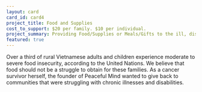 ```yaml
---
layout: card
card_id: card4
project_title: Food and Supplies
cost_to_support: $20 per family. $10 per individual.
project_summary: Providing Food/Supplies or Meals/Gifts to the ill, disabled, blind, and homeless.
featured: true
---
```

<p>Over a third of rural Vietnamese adults and children experience moderate to severe food insecurity, according to the United Nations. We believe that food should not be a struggle to obtain for these families. As a cancer survivor herself, the founder of Peaceful Mind wanted to give back to communities that were struggling with chronic illnesses and disabilities.</p>